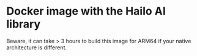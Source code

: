 # Docker image with the Hailo AI library

Beware, it can take > 3 hours to build this image for ARM64 if your native architecture is different.

